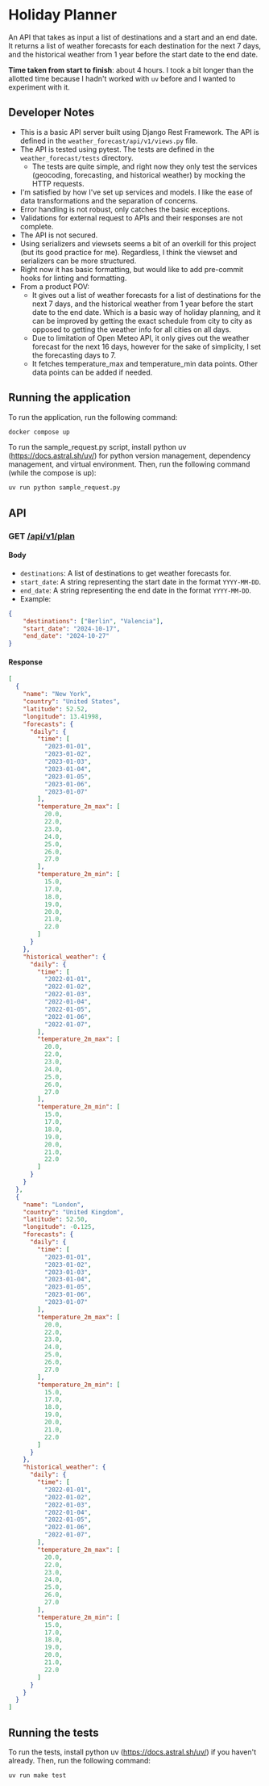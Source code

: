 # Holiday Planner

An API that takes as input a list of destinations and a start and an end date. It returns a list of weather forecasts for each destination for the next 7 days, and the historical weather from 1 year before the start date to the end date.

**Time taken from start to finish**: about 4 hours. I took a bit longer than the allotted time because I hadn't worked with `uv` before and I wanted to experiment with it.

## Developer Notes

- This is a basic API server built using Django Rest Framework. The API is defined in the `weather_forecast/api/v1/views.py` file.
- The API is tested using pytest. The tests are defined in the `weather_forecast/tests` directory.
  - The tests are quite simple, and right now they only test the services (geocoding, forecasting, and historical weather) by mocking the HTTP requests.
- I'm satisfied by how I've set up services and models. I like the ease of data transformations and the separation of concerns.
- Error handling is not robust, only catches the basic exceptions.
- Validations for external request to APIs and their responses are not complete.
- The API is not secured.
- Using serializers and viewsets seems a bit of an overkill for this project (but its good practice for me). Regardless, I think the viewset and serializers can be more structured.
- Right now it has basic formatting, but would like to add pre-commit hooks for linting and formatting.
- From a product POV:
  - It gives out a list of weather forecasts for a list of destinations for the next 7 days, and the historical weather from 1 year before the start date to the end date. Which is a basic way of holiday planning, and it can be improved by getting the exact schedule from city to city as opposed to getting the weather info for all cities on all days.
  - Due to limitation of Open Meteo API, it only gives out the weather forecast for the next 16 days, however for the sake of simplicity, I set the forecasting days to 7.
  - It fetches temperature_max and temperature_min data points. Other data points can be added if needed.

## Running the application

To run the application, run the following command:

```bash
docker compose up
```

To run the sample_request.py script, install python uv (https://docs.astral.sh/uv/) for python version management, dependency management, and virtual environment. Then, run the following command (while the compose is up):

```bash
uv run python sample_request.py
```

## API

### GET [/api/v1/plan](http://localhost:8000/api/v1/plan/)

#### Body

- `destinations`: A list of destinations to get weather forecasts for.
- `start_date`: A string representing the start date in the format `YYYY-MM-DD`.
- `end_date`: A string representing the end date in the format `YYYY-MM-DD`.
- Example:
```json
{
	"destinations": ["Berlin", "Valencia"],
	"start_date": "2024-10-17",
	"end_date": "2024-10-27"
}
```

#### Response

```json
[
  {
    "name": "New York",
    "country": "United States",
    "latitude": 52.52,
    "longitude": 13.41998,
    "forecasts": {
      "daily": {
        "time": [
          "2023-01-01",
          "2023-01-02",
          "2023-01-03",
          "2023-01-04",
          "2023-01-05",
          "2023-01-06",
          "2023-01-07"
        ],
        "temperature_2m_max": [
          20.0,
          22.0,
          23.0,
          24.0,
          25.0,
          26.0,
          27.0
        ],
        "temperature_2m_min": [
          15.0,
          17.0,
          18.0,
          19.0,
          20.0,
          21.0,
          22.0
        ]
      }
    },
    "historical_weather": {
      "daily": {
        "time": [
          "2022-01-01",
          "2022-01-02",
          "2022-01-03",
          "2022-01-04",
          "2022-01-05",
          "2022-01-06",
          "2022-01-07",
        ],
        "temperature_2m_max": [
          20.0,
          22.0,
          23.0,
          24.0,
          25.0,
          26.0,
          27.0
        ],
        "temperature_2m_min": [
          15.0,
          17.0,
          18.0,
          19.0,
          20.0,
          21.0,
          22.0
        ]
      }
    }
  },
  {
    "name": "London",
    "country": "United Kingdom",
    "latitude": 52.50,
    "longitude": -0.125,
    "forecasts": {
      "daily": {
        "time": [
          "2023-01-01",
          "2023-01-02",
          "2023-01-03",
          "2023-01-04",
          "2023-01-05",
          "2023-01-06",
          "2023-01-07"
        ],
        "temperature_2m_max": [
          20.0,
          22.0,
          23.0,
          24.0,
          25.0,
          26.0,
          27.0
        ],
        "temperature_2m_min": [
          15.0,
          17.0,
          18.0,
          19.0,
          20.0,
          21.0,
          22.0
        ]
      }
    },
    "historical_weather": {
      "daily": {
        "time": [
          "2022-01-01",
          "2022-01-02",
          "2022-01-03",
          "2022-01-04",
          "2022-01-05",
          "2022-01-06",
          "2022-01-07",
        ],
        "temperature_2m_max": [
          20.0,
          22.0,
          23.0,
          24.0,
          25.0,
          26.0,
          27.0
        ],
        "temperature_2m_min": [
          15.0,
          17.0,
          18.0,
          19.0,
          20.0,
          21.0,
          22.0
        ]
      }
    }
  }
]
```

## Running the tests

To run the tests, install python uv (https://docs.astral.sh/uv/) if you haven't already.
Then, run the following command:
```bash
uv run make test
```
